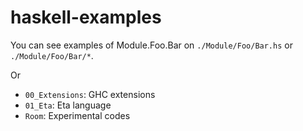 # haskell-examples

You can see examples of Module.Foo.Bar on `./Module/Foo/Bar.hs` or `./Module/Foo/Bar/*`.

Or

- `00_Extensions`: GHC extensions
- `01_Eta`: Eta language
- `Room`: Experimental codes
